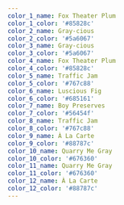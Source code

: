 ```yaml
---
color_1_name: Fox Theater Plum
color_1_color: '#85828c'
color_2_name: Gray-cious
color_2_color: '#5a6067'
color_3_name: Gray-cious
color_3_color: '#5a6067'
color_4_name: Fox Theater Plum
color_4_color: '#85828c'
color_5_name: Traffic Jam
color_5_color: '#767c88'
color_6_name: Luscious Fig
color_6_color: '#685161'
color_7_name: Boy Preserves
color_7_color: '#56454f'
color_8_name: Traffic Jam
color_8_color: '#767c88'
color_9_name: À La Carte
color_9_color: '#88787c'
color_10_name: Quarry Me Gray
color_10_color: '#676360'
color_11_name: Quarry Me Gray
color_11_color: '#676360'
color_12_name: À La Carte
color_12_color: '#88787c'
---
```

